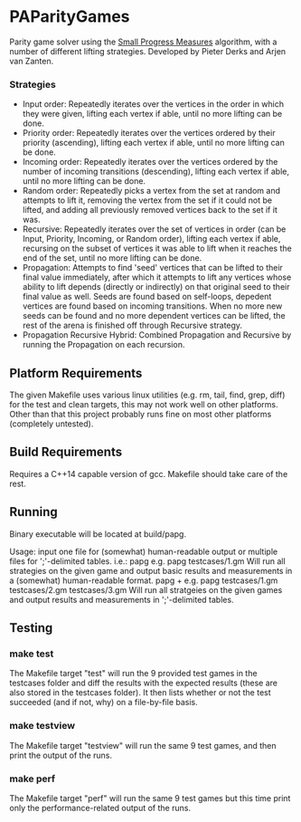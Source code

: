 # PAParityGames
Parity game solver using the [Small Progress Measures](https://link.springer.com/chapter/10.1007%2F3-540-46541-3_24) algorithm, with a number of different lifting strategies. Developed by Pieter Derks and Arjen van Zanten.

### Strategies
* Input order: Repeatedly iterates over the vertices in the order in which they were given, lifting each vertex if able, until no more lifting can be done.
* Priority order: Repeatedly iterates over the vertices ordered by their priority (ascending), lifting each vertex if able, until no more lifting can be done.
* Incoming order: Repeatedly iterates over the vertices ordered by the number of incoming transitions (descending), lifting each vertex if able, until no more lifting can be done.
* Random order: Repeatedly picks a vertex from the set at random and attempts to lift it, removing the vertex from the set if it could not be lifted, and adding all previously removed vertices back to the set if it was.
* Recursive: Repeatedly iterates over the set of vertices in order (can be Input, Priority, Incoming, or Random order), lifting each vertex if able, recursing on the subset of vertices it was able to lift when it reaches the end of the set, until no more lifting can be done.
* Propagation: Attempts to find 'seed' vertices that can be lifted to their final value immediately, after which it attempts to lift any vertices whose ability to lift depends (directly or indirectly) on that original seed to their final value as well. Seeds are found based on self-loops, depedent vertices are found based on incoming transitions. When no more new seeds can be found and no more dependent vertices can be lifted, the rest of the arena is finished off through Recursive strategy.
* Propagation Recursive Hybrid: Combined Propagation and Recursive by running the Propagation on each recursion.

## Platform Requirements
The given Makefile uses various linux utilities (e.g. rm, tail, find, grep, diff) for the test and clean targets, this may not work well on other platforms. Other than that this project probably runs fine on most other platforms (completely untested).

## Build Requirements
Requires a C++14 capable version of gcc. Makefile should take care of the rest.

## Running
Binary executable will be located at build/papg.

Usage: input one file for (somewhat) human-readable output or multiple files for ';'-delimited tables. i.e.:
papg <PGSolver min parity game>
        e.g. papg testcases/1.gm
        Will run all strategies on the given game and output basic results and measurements in a (somewhat) human-readable format.
papg <PGSolver min parity game> <PGSolver min parity game>+
        e.g. papg testcases/1.gm testcases/2.gm testcases/3.gm
        Will run all stratgeies on the given games and output results and measurements in ';'-delimited tables.

## Testing
### make test
The Makefile target "test" will run the 9 provided test games in the testcases folder and diff the results with the expected results (these are also stored in the testcases folder). It then lists whether or not the test succeeded (and if not, why) on a file-by-file basis.

### make testview
The Makefile target "testview" will run the same 9 test games, and then print the output of the runs.

### make perf
The Makefile target "perf" will run the same 9 test games but this time print only the performance-related output of the runs.
